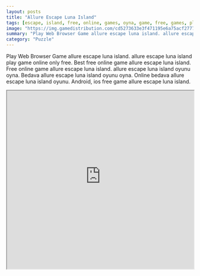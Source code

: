 ```yaml
---
layout: posts
title: "Allure Escape Luna Island"
tags: [escape, island, free, online, games, oyna, game, free, games, play, play, games]
image: "https://img.gamedistribution.com/cd5273633e3f471195e6a75acf2777b6.jpg"
summary: "Play Web Browser Game allure escape luna island. allure escape luna island play game online only free. Best free online game allure escape luna island. Free online game allure escape luna island. allure escape luna island oyunu oyna. Bedava allure escape luna island oyunu oyna. Online bedava allure escape luna island oyunu. Android, ios free game allure escape luna island."
category: "Puzzle"
---
```


Play Web Browser Game allure escape luna island. allure escape luna island play game online only free. Best free online game allure escape luna island. Free online game allure escape luna island. allure escape luna island oyunu oyna. Bedava allure escape luna island oyunu oyna. Online bedava allure escape luna island oyunu. Android, ios free game allure escape luna island.

<iframe width="100%" height="480px;" src="https://flash.gamedistribution.com?game=cd5273633e3f471195e6a75acf2777b6"></iframe>